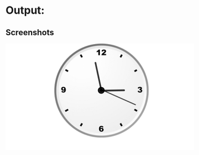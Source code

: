 <h1>
Output:
</h1>
<h2>
Screenshots
</h2>
<img  src="https://raw.githubusercontent.com/AkhilGangan/Analog_Clock_Using_HTML_CSS_JS/main/screenshots/analogclock.png">
